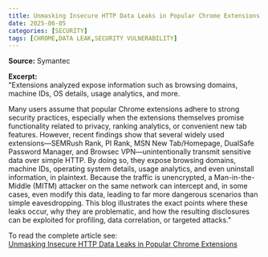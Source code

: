 ```yaml
---
title: Unmasking Insecure HTTP Data Leaks in Popular Chrome Extensions
date: 2025-06-05
categories: [SECURITY]
tags: [CHROME,DATA LEAK,SECURITY VULNERABILITY]
---
```


**Source:** Symantec  

**Excerpt:**  
"Extensions analyzed expose information such as browsing domains, machine IDs, OS details, usage analytics, and more.  

Many users assume that popular Chrome extensions adhere to strong security practices, especially when the extensions themselves promise functionality related to privacy, ranking analytics, or convenient new tab features. However, recent findings show that several widely used extensions—SEMRush Rank, PI Rank, MSN New Tab/Homepage, DualSafe Password Manager, and Browsec VPN—unintentionally transmit sensitive data over simple HTTP. By doing so, they expose browsing domains, machine IDs, operating system details, usage analytics, and even uninstall information, in plaintext. Because the traffic is unencrypted, a Man-in-the-Middle (MITM) attacker on the same network can intercept and, in some cases, even modify this data, leading to far more dangerous scenarios than simple eavesdropping. This blog illustrates the exact points where these leaks occur, why they are problematic, and how the resulting disclosures can be exploited for profiling, data correlation, or targeted attacks."  

To read the complete article see:  
[Unmasking Insecure HTTP Data Leaks in Popular Chrome Extensions](https://www.security.com/threat-intelligence/chrome-extension-leaks)  

